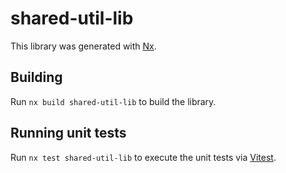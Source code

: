 # shared-util-lib

This library was generated with [Nx](https://nx.dev).

## Building

Run `nx build shared-util-lib` to build the library.

## Running unit tests

Run `nx test shared-util-lib` to execute the unit tests via [Vitest](https://vitest.dev/).
